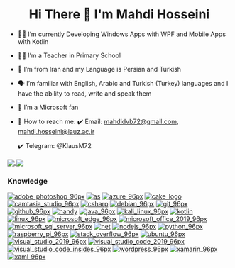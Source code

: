 <h1 align="center"> Hi There 👋 I'm Mahdi Hosseini</h1>

- 👩‍💻 I’m currently Developing Windows Apps with WPF and Mobile Apps with Kotlin
- 👨‍🏫 I’m a Teacher in Primary School
- 🏴 I’m from Iran and my Language is Persian and Turkish
- 🗣 I’m familiar with English, Arabic and Turkish (Turkey) languages and I have the ability to read, write and speak them
- 🤟 I’m a Microsoft fan
- 🤙 How to reach me: 
     :heavy_check_mark: Email: mahdidvb72@gmail.com, mahdi.hosseini@iauz.ac.ir 

     :heavy_check_mark: Telegram: @KlausM72 

<a href="https://github.com/ghost1372">
  <img align="center" src="https://github-readme-stats.vercel.app/api?username=ghost1372&show_icons=true&count_private=true&include_all_commits=true" />
</a>
<a href="https://github.com/ghost1372">
  <img align="center" src="https://github-readme-stats.vercel.app/api/top-langs/?username=ghost1372&layout=compact&langs_count=12&hide=html,css" />
</a>

<br>

### Knowledge

[![adobe_photoshop_96px](https://user-images.githubusercontent.com/9213496/100453274-f6af9e00-30cf-11eb-9007-d7264c399f8f.png)](https://www.adobe.com/products/photoshop.html) 
[![as](https://user-images.githubusercontent.com/9213496/100454663-9a9a4900-30d2-11eb-8e49-8949f91033f2.png)](https://developer.android.com/studio)
[![azure_96px](https://user-images.githubusercontent.com/9213496/100453281-f8796180-30cf-11eb-8713-5d46659acf9a.png)](https://azure.microsoft.com/en-us/)
[![cake_logo](https://user-images.githubusercontent.com/9213496/100454668-9c640c80-30d2-11eb-8a65-40433fdf733a.png)](https://cakebuild.net/)
[![camtasia_studio_96px](https://user-images.githubusercontent.com/9213496/100453284-f911f800-30cf-11eb-8891-c4103abda810.png)](https://www.techsmith.com/video-editor.html)
[![csharp](https://user-images.githubusercontent.com/9213496/100454535-5444ea00-30d2-11eb-8047-a98c45bf2a50.png)](https://docs.microsoft.com/en-us/dotnet/csharp/)
[![debian_96px](https://user-images.githubusercontent.com/9213496/100453290-fa432500-30cf-11eb-9793-f6abaa0ef8e8.png)](https://www.debian.org/)
[![git_96px](https://user-images.githubusercontent.com/9213496/100453292-fadbbb80-30cf-11eb-9730-f16051fe2e2f.png)](https://git-scm.com)
[![github_96px](https://user-images.githubusercontent.com/9213496/100454737-c289ac80-30d2-11eb-8dfd-186678751153.png)](https://github.com)
[![handy](https://user-images.githubusercontent.com/9213496/100454706-b3a2fa00-30d2-11eb-9e6d-8d4d8f3a4e44.png)](https://github.com/HandyOrg)
[![java_96px](https://user-images.githubusercontent.com/9213496/100453302-fc0ce880-30cf-11eb-865f-d20c961f7997.png)](https://www.java.com/en/)
[![kali_linux_96px](https://user-images.githubusercontent.com/9213496/100453307-fca57f00-30cf-11eb-9eaf-16fe03f3f611.png)](https://www.kali.org/)
[![kotlin](https://user-images.githubusercontent.com/9213496/100454537-55761700-30d2-11eb-915a-25ae7e09368e.png)](https://kotlinlang.org)
[![linux_96px](https://user-images.githubusercontent.com/9213496/100453313-fd3e1580-30cf-11eb-9880-3b6b268d663c.png)](https://www.linux.org/)
[![microsoft_edge_96px](https://user-images.githubusercontent.com/9213496/100454880-ffee3a00-30d2-11eb-83ff-4ee4be7dc86b.png)](https://www.microsoft.com/en-us/edge)
[![microsoft_office_2019_96px](https://user-images.githubusercontent.com/9213496/100453317-fe6f4280-30cf-11eb-8495-cf9ab170f5df.png)](https://www.office.com/)
[![microsoft_sql_server_96px](https://user-images.githubusercontent.com/9213496/100453323-fe6f4280-30cf-11eb-87cc-f3da8af32944.png)](https://www.microsoft.com/en-us/sql-server/sql-server-downloads)
[![net](https://user-images.githubusercontent.com/9213496/100454540-560ead80-30d2-11eb-8291-225f05f267f5.png)](https://github.com/dotnet/core)
[![nodejs_96px](https://user-images.githubusercontent.com/9213496/100453330-ffa06f80-30cf-11eb-8c71-d981220ca5be.png)](https://nodejs.org/en/)
[![python_96px](https://user-images.githubusercontent.com/9213496/100453333-00390600-30d0-11eb-902a-dfe24b9f45de.png)](https://www.python.org/)
[![raspberry_pi_96px](https://user-images.githubusercontent.com/9213496/100453335-00d19c80-30d0-11eb-8681-d11a2c0837df.png)](https://www.raspberrypi.org/)
[![stack_overflow_96px](https://user-images.githubusercontent.com/9213496/100453337-00d19c80-30d0-11eb-96ed-5725a0e40fb5.png)](https://stackoverflow.com/)
[![ubuntu_96px](https://user-images.githubusercontent.com/9213496/100453338-016a3300-30d0-11eb-91e9-ae4e1b1fc9d6.png)](https://ubuntu.com/)
[![visual_studio_2019_96px](https://user-images.githubusercontent.com/9213496/100453340-0202c980-30d0-11eb-86b9-c2c44c8fbfea.png)](https://visualstudio.microsoft.com/)
[![visual_studio_code_2019_96px](https://user-images.githubusercontent.com/9213496/100453343-029b6000-30d0-11eb-9f35-ddceaa73e0b1.png)](https://visualstudio.microsoft.com/)
[![visual_studio_code_insides_96px](https://user-images.githubusercontent.com/9213496/100453345-0333f680-30d0-11eb-9316-6156965bbc84.png)](https://visualstudio.microsoft.com/)
[![wordpress_96px](https://user-images.githubusercontent.com/9213496/100453347-03cc8d00-30d0-11eb-90f6-dde0e5a6136c.png)](https://wordpress.org/download/)
[![xamarin_96px](https://user-images.githubusercontent.com/9213496/100453351-04652380-30d0-11eb-82b7-2285ee259d96.png)](https://dotnet.microsoft.com/apps/xamarin)
[![xaml_96px](https://user-images.githubusercontent.com/9213496/100453354-04652380-30d0-11eb-87de-a577acd2f62f.png)](https://docs.microsoft.com/en-us/dotnet/desktop/wpf/fundamentals/xaml?view=netdesktop-5.0)
